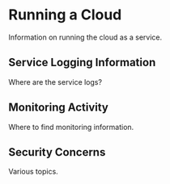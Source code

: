 
# Running a Cloud

Information on running the cloud as a service. 

## Service Logging Information

Where are the service logs? 

## Monitoring Activity

Where to find monitoring information. 

## Security Concerns

Various topics.


